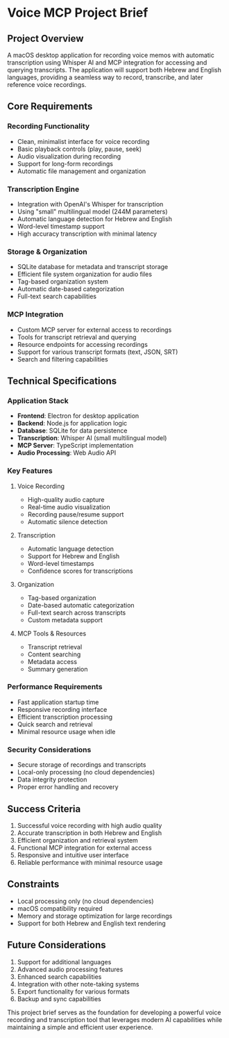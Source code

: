 # Voice MCP Project Brief

## Project Overview
A macOS desktop application for recording voice memos with automatic transcription using Whisper AI and MCP integration for accessing and querying transcripts. The application will support both Hebrew and English languages, providing a seamless way to record, transcribe, and later reference voice recordings.

## Core Requirements

### Recording Functionality
- Clean, minimalist interface for voice recording
- Basic playback controls (play, pause, seek)
- Audio visualization during recording
- Support for long-form recordings
- Automatic file management and organization

### Transcription Engine
- Integration with OpenAI's Whisper for transcription
- Using "small" multilingual model (244M parameters)
- Automatic language detection for Hebrew and English
- Word-level timestamp support
- High accuracy transcription with minimal latency

### Storage & Organization
- SQLite database for metadata and transcript storage
- Efficient file system organization for audio files
- Tag-based organization system
- Automatic date-based categorization
- Full-text search capabilities

### MCP Integration
- Custom MCP server for external access to recordings
- Tools for transcript retrieval and querying
- Resource endpoints for accessing recordings
- Support for various transcript formats (text, JSON, SRT)
- Search and filtering capabilities

## Technical Specifications

### Application Stack
- **Frontend**: Electron for desktop application
- **Backend**: Node.js for application logic
- **Database**: SQLite for data persistence
- **Transcription**: Whisper AI (small multilingual model)
- **MCP Server**: TypeScript implementation
- **Audio Processing**: Web Audio API

### Key Features
1. Voice Recording
   - High-quality audio capture
   - Real-time audio visualization
   - Recording pause/resume support
   - Automatic silence detection

2. Transcription
   - Automatic language detection
   - Support for Hebrew and English
   - Word-level timestamps
   - Confidence scores for transcriptions

3. Organization
   - Tag-based organization
   - Date-based automatic categorization
   - Full-text search across transcripts
   - Custom metadata support

4. MCP Tools & Resources
   - Transcript retrieval
   - Content searching
   - Metadata access
   - Summary generation

### Performance Requirements
- Fast application startup time
- Responsive recording interface
- Efficient transcription processing
- Quick search and retrieval
- Minimal resource usage when idle

### Security Considerations
- Secure storage of recordings and transcripts
- Local-only processing (no cloud dependencies)
- Data integrity protection
- Proper error handling and recovery

## Success Criteria
1. Successful voice recording with high audio quality
2. Accurate transcription in both Hebrew and English
3. Efficient organization and retrieval system
4. Functional MCP integration for external access
5. Responsive and intuitive user interface
6. Reliable performance with minimal resource usage

## Constraints
- Local processing only (no cloud dependencies)
- macOS compatibility required
- Memory and storage optimization for large recordings
- Support for both Hebrew and English text rendering

## Future Considerations
1. Support for additional languages
2. Advanced audio processing features
3. Enhanced search capabilities
4. Integration with other note-taking systems
5. Export functionality for various formats
6. Backup and sync capabilities

This project brief serves as the foundation for developing a powerful voice recording and transcription tool that leverages modern AI capabilities while maintaining a simple and efficient user experience.
